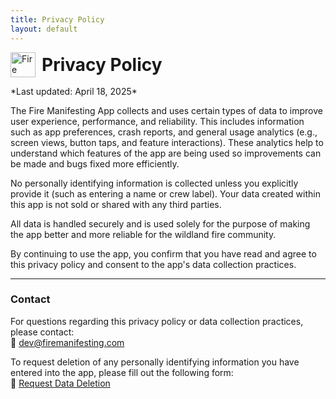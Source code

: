 ```yaml
---
title: Privacy Policy
layout: default
---
```


<p align="left" style="display: flex; align-items: center;">
  <img src="logo.png" alt="Fire Manifesting Logo" width="40" style="margin-right: 10px; vertical-align: middle;" />
  <span style="font-size: 28px; font-weight: bold;">Privacy Policy</span>
</p>
*Last updated: April 18, 2025*

The Fire Manifesting App collects and uses certain types of data to improve user experience, performance, and reliability. This includes information such as app preferences, crash reports, and general usage analytics (e.g., screen views, button taps, and feature interactions). These analytics help to understand which features of the app are being used so improvements can be made and bugs fixed more efficiently.

No personally identifying information is collected unless you explicitly provide it (such as entering a name or crew label). Your data created within this app is not sold or shared with any third parties.

All data is handled securely and is used solely for the purpose of making the app better and more reliable for the wildland fire community.

By continuing to use the app, you confirm that you have read and agree to this privacy policy and consent to the app's data collection practices.

---

### Contact

For questions regarding this privacy policy or data collection practices, please contact:  
📧 [dev@firemanifesting.com](mailto:dev@firemanifesting.com)

To request deletion of any personally identifying information you have entered into the app, please fill out the following form:  
📝 [Request Data Deletion](https://docs.google.com/forms/d/e/1FAIpQLSdBh3ioo3JMQieDCIibBWqN052LBbS27QPTVBwBiYKEISlQ9g/viewform?pli=1)
